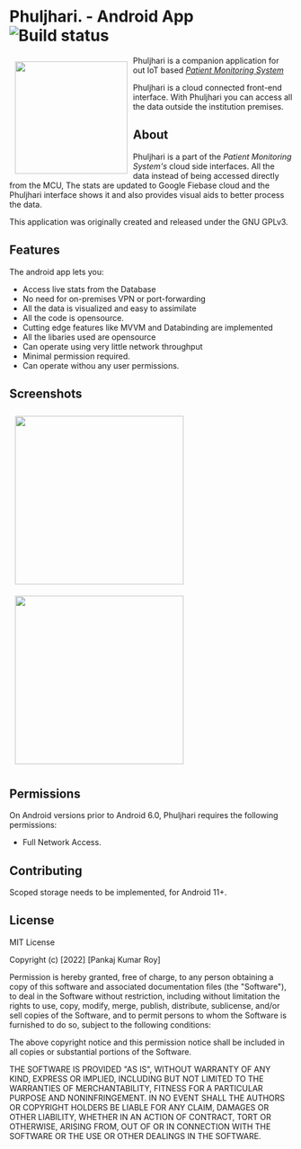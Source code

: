 # Phuljhari. - Android App ![Build status](https://github.com/wallabag/android-app/workflows/CI/badge.svg?branch=master)

<img src="https://github.com/1719pankaj/Phuljhari/blob/main/Assets/ic_launcher.png" align="left"
width="200" hspace="10" vspace="10">

Phuljhari is a companion application for out IoT based [*Patient Monitoring System*](https://github.com/1719pankaj/CHMKchallo)

Phuljhari is a cloud connected front-end interface.
With Phuljhari you can access all the data outside the institution premises.

## About

Phuljhari is a part of the *Patient Monitoring System's* cloud side interfaces. All the data instead of being accessed directly from the MCU,
The stats are updated to Google Fiebase cloud and the Phuljhari interface shows it and also provides visual aids to better process the data.

This application was originally created and released under the GNU GPLv3.

## Features

The android app lets you:
- Access live stats from the Database
- No need for on-premises VPN or port-forwarding 
- All the data is visualized and easy to assimilate
- All the code is opensource.
- Cutting edge features like MVVM and Databinding are implemented
- All the libaries used are opensource
- Can operate using very little network throughput
- Minimal permission required.
- Can operate withou any user permissions.

## Screenshots

[<img src="https://github.com/1719pankaj/Phuljhari/blob/main/Assets/Splash.png" align="left"
width="300"
    hspace="10" vspace="10">](https://github.com/1719pankaj/Phuljhari/blob/main/Assets/Splash.png)
    
<!-- [<img src="https://github.com/1719pankaj/Phuljhari/blob/main/Assets/Main.png" align="center"
width="300"
    hspace="10" vspace="10">](https://github.com/1719pankaj/Phuljhari/blob/main/Assets/Main.png) -->

<!-- [<img src="https://github.com/1719pankaj/Phuljhari/blob/main/Assets/About.png" align="center"
width="300"
    hspace="10" vspace="10">](https://github.com/1719pankaj/Phuljhari/blob/main/Assets/About.png) -->
    
[<img src="https://github.com/1719pankaj/Phuljhari/blob/main/Assets/PhuljhariGif.gif" align="center"
width="300"
    hspace="10" vspace="10">](https://github.com/1719pankaj/Phuljhari/blob/main/Assets/PhuljhariGif.gif)

## Permissions

On Android versions prior to Android 6.0, Phuljhari requires the following permissions:
- Full Network Access.

## Contributing

Scoped storage needs to be implemented, for Android 11+.

## License

MIT License

Copyright (c) [2022] [Pankaj Kumar Roy]

Permission is hereby granted, free of charge, to any person obtaining a copy
of this software and associated documentation files (the "Software"), to deal
in the Software without restriction, including without limitation the rights
to use, copy, modify, merge, publish, distribute, sublicense, and/or sell
copies of the Software, and to permit persons to whom the Software is
furnished to do so, subject to the following conditions:

The above copyright notice and this permission notice shall be included in all
copies or substantial portions of the Software.

THE SOFTWARE IS PROVIDED "AS IS", WITHOUT WARRANTY OF ANY KIND, EXPRESS OR
IMPLIED, INCLUDING BUT NOT LIMITED TO THE WARRANTIES OF MERCHANTABILITY,
FITNESS FOR A PARTICULAR PURPOSE AND NONINFRINGEMENT. IN NO EVENT SHALL THE
AUTHORS OR COPYRIGHT HOLDERS BE LIABLE FOR ANY CLAIM, DAMAGES OR OTHER
LIABILITY, WHETHER IN AN ACTION OF CONTRACT, TORT OR OTHERWISE, ARISING FROM,
OUT OF OR IN CONNECTION WITH THE SOFTWARE OR THE USE OR OTHER DEALINGS IN THE
SOFTWARE.


